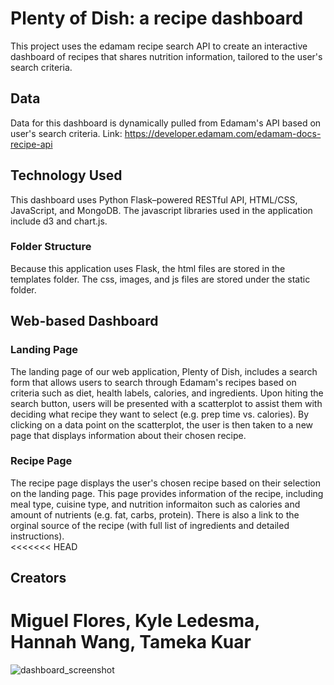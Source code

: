 # Plenty of Dish: a recipe dashboard
This project uses the edamam recipe search API to create an interactive dashboard of recipes that shares nutrition information, tailored to the user's search criteria. 
## Data
Data for this dashboard is dynamically pulled from Edamam's API based on user's search criteria.
Link: https://developer.edamam.com/edamam-docs-recipe-api 
## Technology Used
This dashboard uses Python Flask–powered RESTful API, HTML/CSS, JavaScript, and MongoDB. 
The javascript libraries used in the application include d3 and chart.js.
### Folder Structure
Because this application uses Flask, the html files are stored in the templates folder. The css, images, and js files are stored under the static folder. 
## Web-based Dashboard
### Landing Page
The landing page of our web application, Plenty of Dish, includes a search form that allows users to search through Edamam's recipes based on criteria such as diet, health labels, calories, and ingredients. Upon hiting the search button, users will be presented with a scatterplot to assist them with deciding what recipe they want to select (e.g. prep time vs. calories). By clicking on a data point on the scatterplot, the user is then taken to a new page that displays information about their chosen recipe.
### Recipe Page
The recipe page displays the user's chosen recipe based on their selection on the landing page. This page provides information of the recipe, including meal type, cuisine type, and nutrition informaiton such as calories and amount of nutrients (e.g. fat, carbs, protein). There is also a link to the orginal source of the recipe (with full list of ingredients and detailed instructions).  
<<<<<<< HEAD

## Creators
Miguel Flores, Kyle Ledesma, Hannah Wang, Tameka Kuar
=======
![dashboard_screenshot](Images/example.png)

